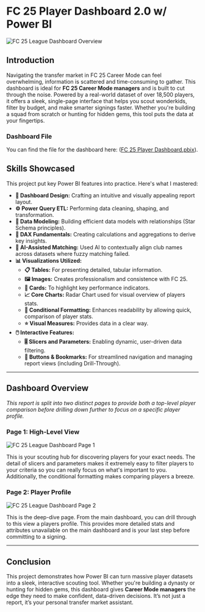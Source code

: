 # FC 25 Player Dashboard 2.0 w/ Power BI

![FC 25 League Dashboard Overview](https://github.com/user-attachments/assets/ac2b7064-e615-42a6-acc1-229283a0d221)

## Introduction

Navigating the transfer market in FC 25 Career Mode can feel overwhelming, information is scattered and time-consuming to gather. This dashboard is ideal for **FC 25 Career Mode managers** and is built to cut through the noise. Powered by a real-world dataset of over 18,500 players, it offers a sleek, single-page interface that helps you scout wonderkids, filter by budget, and make smarter signings faster. Whether you're building a squad from scratch or hunting for hidden gems, this tool puts the data at your fingertips.

### Dashboard File
You can find the file for the dashboard here: ([FC 25 Player Dashboard.pbix](https://github.com/tom-wilmott/PowerBI-Projects/blob/main/FC%2025%20Player%20Dashboard/FC%2025%20Player%20Dashboard.pbix)).  

## Skills Showcased

This project put key Power BI features into practice. Here's what I mastered:

* **🎨 Dashboard Design:** Crafting an intuitive and visually appealing report layout.
* **⚙️ Power Query ETL:** Performing data cleaning, shaping, and transformation.
* **🔗 Data Modeling:** Building efficient data models with relationships (Star Schema principles).
* **🧮 DAX Fundamentals:** Creating calculations and aggregations to derive key insights.
* **🧠 AI-Assisted Matching:** Used AI to contextually align club names across datasets where fuzzy matching failed. 
* **📊 Visualizations Utilized:**
    * **📋 Tables:** For presenting detailed, tabular information.
    * **🖼️ Images:** Creates professionalism and consistence with FC 25. 
    * **🔢 Cards:** To highlight key performance indicators.
    * **📈 Core Charts:** Radar Chart used for visual overview of players stats.
    * **🎨 Conditional Formatting:** Enhances readability by allowing quick, comparison of player stats.
    * **⭐ Visual Measures:** Provides data in a clear way. 
* **🖱️ Interactive Features:**
    * **🎚️ Slicers and Parameters:** Enabling dynamic, user-driven data filtering.
    * **🔘 Buttons & Bookmarks:** For streamlined navigation and managing report views (including Drill-Through).
---

## Dashboard Overview

*This report is split into two distinct pages to provide both a top-level player comparison before drilling down further to focus on a specific player profile.*

### Page 1: High-Level View

![FC 25 League Dashboard Page 1](https://github.com/user-attachments/assets/ac2b7064-e615-42a6-acc1-229283a0d221)

This is your scouting hub for discovering players for your exact needs. The detail of slicers and parameters makes it extremely easy to filter players to your criteria so you can really focus on what's important to you. Additionally, the conditional formatting makes comparing players a breeze. 

### Page 2: Player Profile

 ![FC 25 League Dashboard Page 2](https://github.com/user-attachments/assets/ca5915ae-097d-47b8-837d-9f312655ca87)

This is the deep-dive page. From the main dashboard, you can drill through to this view a players profile. This provides more detailed stats and attributes unavailable on the main dashboard and is your last step before committing to a signing.

---

## Conclusion

This project demonstrates how Power BI can turn massive player datasets into a sleek, interactive scouting tool. Whether you're building a dynasty or hunting for hidden gems, this dashboard gives **Career Mode managers** the edge they need to make confident, data-driven decisions. It’s not just a report, it’s your personal transfer market assistant.
